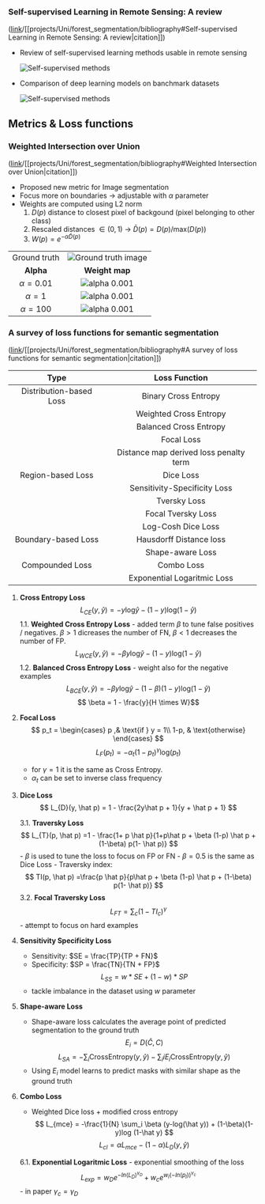 ### Self-supervised Learning in Remote Sensing: A review
([link](https://paperswithcode.com/paper/self-supervised-learning-in-remote-sensing-a)/[[projects/Uni/forest_segmentation/bibliography#Self-supervised Learning in Remote Sensing: A review|citation]])

- Review of self-supervised learning methods usable in remote sensing

    ![Self-supervised methods](self_supervised_tree.png)

- Comparison of deep learning models on banchmark datasets

    ![Self-supervised methods](self-supervised_compared.png)


## Metrics & Loss functions

### Weighted Intersection over Union
([link](https://arxiv.org/pdf/2107.09858)/[[projects/Uni/forest_segmentation/bibliography#Weighted Intersection over Union|citation]])

- Proposed new metric for Image segmentation
- Focus more on boundaries -> adjustable with $\alpha$ parameter
- Weights are computed using L2 norm 
    1. $D(p)$ distance to closest pixel of backgound (pixel belonging to other class)
    1. Rescaled distances $\in (0,1)$ -> $\bar{D}(p) = D(p) / \text{max}(D(p))$
    1. $W(p) = e^{-\alpha \bar{D}(p)}$ 


|  |  |
| :---: | :---: |
| Ground truth | ![Ground truth image](wIOU_gt.png) |
| **Alpha** | **Weight map**| 
| $\alpha=0.01$ | ![alpha 0.001](wIOU_alpha_01.png) |
| $\alpha=1$ | ![alpha 0.001](wIOU_alpha_1.png) |
| $\alpha=100$ | ![alpha 0.001](wIOU_alpha_100.png) |


### A survey of loss functions for semantic segmentation
([link](https://arxiv.org/abs/2006.14822)/[[projects/Uni/forest_segmentation/bibliography#A survey of loss functions for semantic segmentation|citation]])

| Type | Loss Function |
| :---: | :---: |
| Distribution-based Loss | Binary Cross Entropy |
| | Weighted Cross Entropy |
| | Balanced Cross Entropy |
| | Focal Loss |
| | Distance map derived loss penalty term |
| Region-based Loss | Dice Loss |
| | Sensitivity-Specificity Loss |
| | Tversky Loss |
| | Focal Tversky Loss |
| | Log-Cosh Dice Loss |
| Boundary-based Loss | Hausdorff Distance loss | 
| | Shape-aware Loss |
| Compounded Loss | Combo Loss |
| | Exponential Logaritmic Loss |

1. **Cross Entropy Loss**
    $$ L_{CE}(y,\hat y) = -y \text{log} \hat y  - (1-y) \text{log} (1 - \hat y)$$
    1.1. **Weighted Cross Entropy Loss**
        - added term $\beta$ to tune false positives / negatives. $\beta > 1$ dicreases the number of FN, $\beta < 1$ decreases the number of FP.
        $$ L_{WCE}(y,\hat y) = -\beta y \text{log} \hat y  - (1-y) \text{log} (1 - \hat y)$$
    1.2. **Balanced Cross Entropy Loss** 
        - weight also for the negative examples 
        $$ L_{BCE}(y,\hat y) = -\beta y \text{log} \hat y  - (1-\beta)(1-y) \text{log} (1 - \hat y)$$
        $$ \beta = 1 - \frac{y}{H \times W}$$
2. **Focal Loss**
    $$ p_t = 
    \begin{cases}
    p ,& \text{if } y = 1\\
    1-p, & \text{otherwise}
    \end{cases} 
    $$
    $$ L_{F}(p_t) = -\alpha_t (1-p_t)^{\gamma}\text{log} (p_t) $$
    - for $\gamma = 1$ it is the same as Cross Entropy. 
    - $\alpha_t$ can be set to inverse class frequency
3. **Dice Loss**
    $$ L_{D}(y, \hat p) = 1 - \frac{2y\hat p + 1}{y + \hat p + 1} $$

    3.1. **Traversky Loss**
        $$ L_{T}(p, \hat p) =1 - \frac{1+ p \hat p}{1+p\hat p + \beta (1-p) \hat p + (1-\beta) p(1- \hat p)} $$
        - $\beta$ is used to tune the loss to focus on FP or FN
        - $\beta = 0.5$ is the same as Dice Loss
        - Traversky index: 
            $$ TI(p, \hat p) =\frac{p \hat p}{p\hat p + \beta (1-p) \hat p + (1-\beta) p(1- \hat p)} $$
    3.2. **Focal Traversky Loss**
        $$L_{FT} = \sum_c (1 - TI_c)^\gamma  $$
        - attempt to focus on hard examples
4. **Sensitivity Specificity Loss**
    - Sensitivity:  $SE = \frac{TP}{TP + FN}$
    - Specificity: $SP = \frac{TN}{TN + FP}$
    $$ L_{SS} = w * SE + (1-w) * SP $$
    - tackle imbalance in the dataset using $w$ parameter
5. **Shape-aware Loss**
    - Shape-aware loss calculates the average point of predicted segmentation to the ground truth 
    $$ E_i = D(\hat C, C) $$
    $$ L_{SA} = - \sum_i \text{CrossEntropy}(y, \hat y) - \sum_i i E_i \text{CrossEntropy}(y, \hat y) $$
    - Using $E_i$ model learns to predict masks with similar shape as the ground truth
6. **Combo Loss**
    - Weighted Dice loss + modified cross entropy
    $$ L_{mce} = -\frac{1}{N} \sum_i \beta (y-log(\hat y)) + (1-\beta)(1-y)log (1-\hat y) $$
    $$ L_{cl} = \alpha L_{mce} - (1-\alpha) L_{D}(y, \hat y) $$

    6.1. **Exponential Logaritmic Loss**
        - exponential smoothing of the loss
        $$ L_{exp} = w_D e^{-ln(L_{D})^{\gamma_D}} + w_c e^{w_l (-ln(p_l))^{\gamma_c}} $$
        - in paper $\gamma_c = \gamma_D$